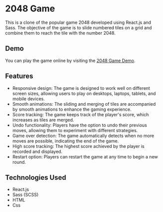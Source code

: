 # 2048 Game

This is a clone of the popular game 2048 developed using React.js and Sass. The objective of the game is to slide numbered tiles on a grid and combine them to reach the tile with the number 2048.

## Demo

You can play the game online by visiting the [2048 Game Demo]([https://example.com](https://frabjous-zabaione-8b2cf6.netlify.app/)).

## Features

- Responsive design: The game is designed to work well on different screen sizes, allowing users to play on desktops, laptops, tablets, and mobile devices.
- Smooth animations: The sliding and merging of tiles are accompanied by smooth animations to enhance the gaming experience.
- Score tracking: The game keeps track of the player's score, which increases as tiles are merged.
- Undo functionality: Players have the option to undo their previous moves, allowing them to experiment with different strategies.
- Game over detection: The game automatically detects when no more moves are possible, indicating the end of the game.
- High score tracking: The highest score achieved by the player is recorded and displayed.
- Restart option: Players can restart the game at any time to begin a new round.

## Technologies Used
- React.js
- Sass (SCSS)
- HTML
- Css
